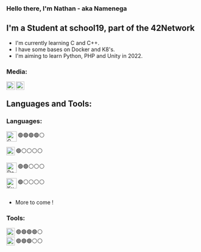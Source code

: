 ### Hello there, I'm Nathan - aka Namenega

## I'm a Student at school19, part of the 42Network
- I'm currently learning C and C++.
- I have some bases on Docker and K8's.
- I'm aiming to learn Python, PHP and Unity in 2022.

### Media:

[<img align="left" alt="LinkedIn" width="22px" src="https://www.presse-citron.net/app/uploads/2020/06/linkedin-logo.jpg" />][LinkedIn]
[<img align="left" alt="Github" width="22px" src="https://github.githubassets.com/images/modules/logos_page/GitHub-Mark.png" />][Github]


<br />

## Languages and Tools:

### Languages:

<img align="left" alt="C" width="27px" src="https://cms-informatic.com/wp-content/uploads/2020/01/logo-langage-C.png" /> 🟢🟢🟢🟢⚪️
<br />
<br />
<img align="left" alt="C++" width="22px" src="https://upload.wikimedia.org/wikipedia/commons/thumb/1/18/ISO_C%2B%2B_Logo.svg/800px-ISO_C%2B%2B_Logo.svg.png" />  🟢⚪️⚪️⚪️⚪️
<br />
<br />
<img align="left" alt="Docker" width="27px" src="https://cdn.iconscout.com/icon/free/png-256/docker-2752207-2285024.png" /> 🟢🟢⚪️⚪️⚪️
<br />
<br />
<img align="left" alt="Kubernetes" width="27px" src="https://miro.medium.com/max/800/1*WpKHLIDsJZgWKJe-SkOtcg.png" /> 🟢⚪️⚪️⚪️⚪️
<br />
<br />
- More to come !

### Tools:

<img align="left" alt="VSC" width="22px" src="https://noblinkyblinkycom.files.wordpress.com/2017/09/vsc-logo.png" /> 🟢🟢🟢🟢⚪️
<br />
<img align="left" alt="VIM" width="22px" src="https://e1.pngegg.com/pngimages/507/509/png-clipart-logo-linux-vim-editeur-de-texte-unix-commande-code-visual-studio-atom-editeur-de-code-source.png" /> 🟢🟢🟢⚪️⚪️
<br />

[LinkedIn]:	https://www.linkedin.com/in/nathan-menegalli-16a501223/
[Github]:	https://github.com/Namenega
